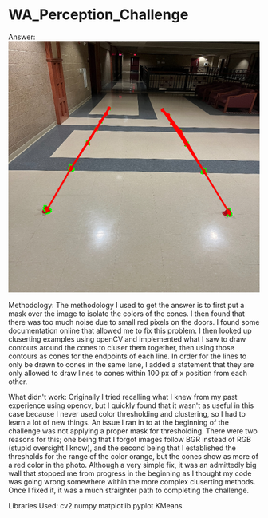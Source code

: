 # WA_Perception_Challenge
Answer:
![alt text](answer.png)

Methodology:
The methodology I used to get the answer is to first put a mask over
the image to isolate the colors of the cones. I then found that there
was too much noise due to small red pixels on the doors. I found some documentation
online that allowed me to fix this problem. I then looked up cluserting examples using
openCV and implemented what I saw to draw contours around the cones to cluser them together,
then using those contours as cones for the endpoints of each line. In order for the lines to 
only be drawn to cones in the same lane, I added a statement that they are only allowed to
draw lines to cones within 100 px of x position from each other.

What didn't work:
Originally I tried recalling what I knew from my past experience using opencv,
but I quickly found that it wasn't as useful in this case because I never
used color thresholding and clustering, so I had to learn a lot of new things.
An issue I ran in to at the beginning of the challenge was not applying a proper
mask for thresholding. There were two reasons for this; one being that I forgot
images follow BGR instead of RGB (stupid oversight I know), and the second being
that I established the thresholds for the range of the color orange, but the cones
show as more of a red color in the photo. Although a very simple fix, it was an 
admittedly big wall that stopped me from progress in the beginning as I thought
my code was going wrong somewhere within the more complex cluserting methods.
Once I fixed it, it was a much straighter path to completing the challenge.

Libraries Used:
cv2
numpy
matplotlib.pyplot
KMeans
